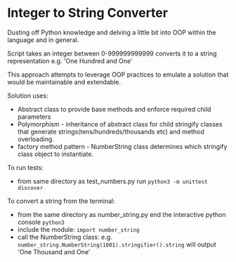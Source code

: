 # Integer to String Converter

Dusting off Python knowledge and delving a little bit into OOP within the language and in general.

Script takes an integer between 0-999999999999 converts it to a string representation e.g. 'One Hundred and One'

This approach attempts to leverage OOP practices to emulate a solution that would be maintainable and extendable.

Solution uses:
* Abstract class to provide base methods and enforce required child parameters
* Polymorphism - inheritance of abstract class for child stringify classes that generate strings(tens/hundreds/thousands etc) and method overloading.
* factory method pattern - NumberString class determines which stringify class object to instantiate.

To run tests:
* from same directory as test_numbers.py run `python3 -m unittest discover`

To convert a string from the terminal:
* from the same directory as number_string.py end the interactive python console `python3`
* include the module: `import number_string`
* call the NumberString class: e.g. `number_string.NumberString(1001).stringifier().string` will output 'One Thousand and One'